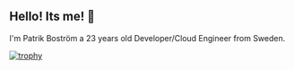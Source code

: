 ## Hello! Its me! 👋
I'm Patrik Boström a 23 years old Developer/Cloud Engineer from Sweden.

[![trophy](https://github-profile-trophy.vercel.app/?username=patbos&theme=onedark&title=LongTimeUser,Commit,PullRequest)](https://github.com/ryo-ma/github-profile-trophy)
